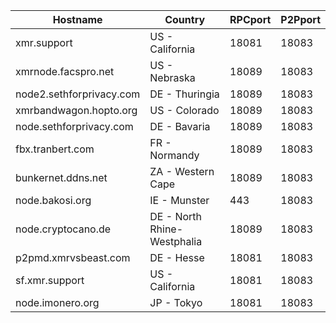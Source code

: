 Hostname | Country | RPCport | P2Pport
--- | --- | --- | ---
xmr.support | US - California | 18081 | 18083
xmrnode.facspro.net | US - Nebraska | 18089 | 18083
node2.sethforprivacy.com | DE - Thuringia | 18089 | 18083
xmrbandwagon.hopto.org | US - Colorado | 18089 | 18083
node.sethforprivacy.com | DE - Bavaria | 18089 | 18083
fbx.tranbert.com | FR - Normandy | 18089 | 18083
bunkernet.ddns.net | ZA - Western Cape | 18089 | 18083
node.bakosi.org | IE - Munster | 443 | 18083
node.cryptocano.de | DE - North Rhine-Westphalia | 18089 | 18083
p2pmd.xmrvsbeast.com | DE - Hesse | 18081 | 18083
sf.xmr.support | US - California | 18081 | 18083
node.imonero.org | JP - Tokyo | 18081 | 18083
